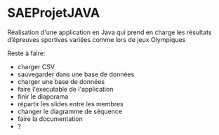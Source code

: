 # SAEProjetJAVA
Réalisation d'une application en Java qui prend en charge les résultats d’épreuves sportives variées comme lors de jeux Olympiques

Reste à faire:
- charger CSV
- sauvegarder dans une base de données
- charger une base de données
- faire l'executable de l'application
- finir le diaporama
- répartir les slides entre les membres
- changer le diagramme de séquence
- faire la documentation
- ?

